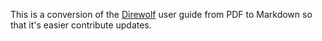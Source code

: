 This is a conversion of the [Direwolf] user guide from PDF to Markdown so that it's easier contribute updates.

[direwolf]: https://github.com/wb2osz/direwolf
